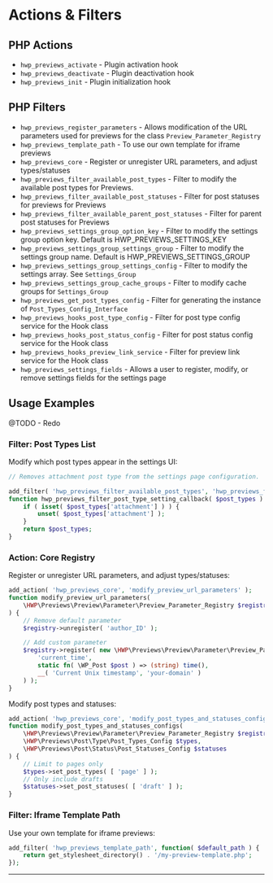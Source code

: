 # Actions & Filters

## PHP Actions

- `hwp_previews_activate` - Plugin activation hook
- `hwp_previews_deactivate` - Plugin deactivation hook
- `hwp_previews_init` - Plugin initialization hook

## PHP Filters

- `hwp_previews_register_parameters` - Allows modification of the URL parameters used for previews for the class `Preview_Parameter_Registry`
- `hwp_previews_template_path` - To use our own template for iframe previews
- `hwp_previews_core` - Register or unregister URL parameters, and adjust types/statuses
- `hwp_previews_filter_available_post_types` - Filter to modify the available post types for Previews.
- `hwp_previews_filter_available_post_statuses` - Filter for post statuses for previews for Previews
- `hwp_previews_filter_available_parent_post_statuses` - Filter for parent post statuses for Previews
- `hwp_previews_settings_group_option_key` - Filter to modify the settings group option key. Default is HWP_PREVIEWS_SETTINGS_KEY
- `hwp_previews_settings_group_settings_group` - Filter to modify the settings group name. Default is HWP_PREVIEWS_SETTINGS_GROUP
- `hwp_previews_settings_group_settings_config` - Filter to modify the settings array. See `Settings_Group`
- `hwp_previews_settings_group_cache_groups` - Filter to modify cache groups for `Settings_Group`
- `hwp_previews_get_post_types_config` - Filter for generating the instance of `Post_Types_Config_Interface`
- `hwp_previews_hooks_post_type_config` - Filter for post type config service for the Hook class
- `hwp_previews_hooks_post_status_config` - Filter for post status config service for the Hook class
- `hwp_previews_hooks_preview_link_service` - Filter for preview link service for the Hook class
- `hwp_previews_settings_fields` - Allows a user to register, modify, or remove settings fields for the settings page

## Usage Examples

@TODO - Redo


### Filter: Post Types List

Modify which post types appear in the settings UI:

```php
// Removes attachment post type from the settings page configuration.

add_filter( 'hwp_previews_filter_available_post_types', 'hwp_previews_filter_post_type_setting_callback' );
function hwp_previews_filter_post_type_setting_callback( $post_types ) {
    if ( isset( $post_types['attachment'] ) ) {
        unset( $post_types['attachment'] );
    }
    return $post_types;
}
```

### Action: Core Registry

Register or unregister URL parameters, and adjust types/statuses:

```php
add_action( 'hwp_previews_core', 'modify_preview_url_parameters' );
function modify_preview_url_parameters( 
    \HWP\Previews\Preview\Parameter\Preview_Parameter_Registry $registry
) {
    // Remove default parameter
    $registry->unregister( 'author_ID' );

    // Add custom parameter
    $registry->register( new \HWP\Previews\Preview\Parameter\Preview_Parameter(
        'current_time',
        static fn( \WP_Post $post ) => (string) time(),
        __( 'Current Unix timestamp', 'your-domain' )
    ) );
}
```

Modify post types and statuses:

```php
add_action( 'hwp_previews_core', 'modify_post_types_and_statuses_configs', 10, 3 );
function modify_post_types_and_statuses_configs(
    \HWP\Previews\Preview\Parameter\Preview_Parameter_Registry $registry,
    \HWP\Previews\Post\Type\Post_Types_Config $types,
    \HWP\Previews\Post\Status\Post_Statuses_Config $statuses
) {
    // Limit to pages only
    $types->set_post_types( [ 'page' ] );
    // Only include drafts
    $statuses->set_post_statuses( [ 'draft' ] );
}
```

### Filter: Iframe Template Path

Use your own template for iframe previews:

```php
add_filter( 'hwp_previews_template_path', function( $default_path ) {
    return get_stylesheet_directory() . '/my-preview-template.php';
});
```

---
